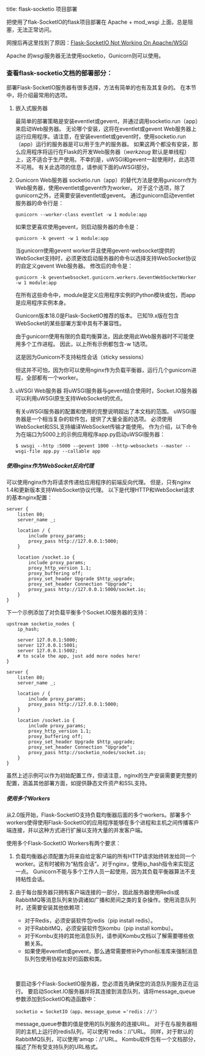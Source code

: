 title: flask-socketio 项目部署

把使用了flak-SocketIO的flask项目部署在 Apache + mod_wsgi 上面，总是阻塞，无法正常访问。

网搜后再这里找到了原因：[Flask-SocketIO Not Working On Apache/WSGI](https://stackoverflow.com/questions/29921671/flask-socketio-not-working-on-apache-wsgi) 

Apache 的wsgi服务器无法使用socketio，Gunicorn则可以使用。

### 查看flask-socketio文档的部署部分：

部署Flask-SocketIO服务器有很多选择，方法有简单的也有及其复杂的。 在本节中，将介绍最常用的选项。

1. 嵌入式服务器

   最简单的部署策略是安装eventlet或gevent，并通过调用socketio.run（app）来启动Web服务器。 无论哪个安装，这将在eventlet或gevent Web服务器上运行应用程序。请注意，在安装eventlet或gevent时，使用socketio.run（app）运行的服务器是可以用于生产的服务器。 如果这两个都没有安装，那么应用程序将运行在Flask的开发Web服务器（*werkzeug* 默认是单线程）上，这不适合于生产使用。不幸的是，uWSGI和gevent一起使用时，此选项不可用。 有关此选项的信息，请参阅下面的uWSGI部分。

2. Gunicorn Web服务器
   socketio.run（app）的替代方法是使用gunicorn作为Web服务器，使用eventlet或gevent作为worker。 对于这个选项，除了gunicorn之外，还需要安装eventlet或gevent。 通过gunicorn启动eventlet服务器的命令行是：

   ```
   gunicorn --worker-class eventlet -w 1 module:app
   ```

   如果您更喜欢使用gevent，则启动服务器的命令是：

   ```
   gunicorn -k gevent -w 1 module:app
   ```

   当gunicorn使用gevent worker并且使用gevent-websocket提供的WebSocket支持时，必须更改启动服务器的命令以选择支持WebSocket协议的自定义gevent Web服务器。 修改后的命令是：

   ```
   gunicorn -k geventwebsocket.gunicorn.workers.GeventWebSocketWorker -w 1 module:app
   ```

   在所有这些命令中，module是定义应用程序实例的Python模块或包，而app是应用程序实例本身。

   Gunicorn版本18.0是Flask-SocketIO推荐的版本。 已知19.x版在包含WebSocket的某些部署方案中具有不兼容性。

   由于gunicorn使用有限的负载均衡算法，因此使用此Web服务器时不可能使用多个工作进程。 因此，以上所有示例都包含-w 1选项。

   这是因为Gunicorn不支持粘性会话（sticky sessions）

   但这并不可怕，因为你可以使用nginx作为负载平衡器，运行几个gunicorn进程，全部都有一个worker。

3. uWSGI Web服务器
   将uWSGI服务器与gevent结合使用时，Socket.IO服务器可以利用uWSGI原生支持WebSocket的优点。

   有关uWSGI服务器的配置和使用的完整说明超出了本文档的范围。 uWSGI服务器是一个相当复杂的软件包，提供了大量全面的选项。 必须使用WebSocket和SSL支持编译WebSocket传输才能使用。 作为介绍，以下命令为在端口为5000上的示例应用程序app.py启动uWSGI服务器：

   ```
   $ uwsgi --http :5000 --gevent 1000 --http-websockets --master --wsgi-file app.py --callable app
   ```

##### 使用nginx作为WebSocket反向代理

可以使用nginx作为将请求传递给应用程序的前端反向代理。 但是，只有nginx 1.4和更新版本支持WebSocket协议代理。 以下是代理HTTP和WebSocket请求的基本nginx配置：

```
server {
    listen 80;
    server_name _;

    location / {
        include proxy_params;
        proxy_pass http://127.0.0.1:5000;
    }

    location /socket.io {
        include proxy_params;
        proxy_http_version 1.1;
        proxy_buffering off;
        proxy_set_header Upgrade $http_upgrade;
        proxy_set_header Connection "Upgrade";
        proxy_pass http://127.0.0.1:5000/socket.io;
    }
}
```

下一个示例添加了对负载平衡多个Socket.IO服务器的支持：

```
upstream socketio_nodes {
    ip_hash;

    server 127.0.0.1:5000;
    server 127.0.0.1:5001;
    server 127.0.0.1:5002;
    # to scale the app, just add more nodes here!
}

server {
    listen 80;
    server_name _;

    location / {
        include proxy_params;
        proxy_pass http://127.0.0.1:5000;
    }

    location /socket.io {
        include proxy_params;
        proxy_http_version 1.1;
        proxy_buffering off;
        proxy_set_header Upgrade $http_upgrade;
        proxy_set_header Connection "Upgrade";
        proxy_pass http://socketio_nodes/socket.io;
    }
}
```

虽然上述示例可以作为初始配置工作，但请注意，nginx的生产安装需要更完整的配置，涵盖其他部署方面，如提供静态文件资产和SSL支持。



##### 使用多个Workers

从2.0版开始，Flask-SocketIO支持负载均衡器后面的多个workers。部署多个workers使得使用Flask-SocketIO的应用程序能够在多个进程和主机之间传播客户端连接，并以这种方式进行扩展以支持大量的并发客户端。

使用多个Flask-SocketIO Workers有两个要求：

1. 负载均衡器必须配置为将来自给定客户端的所有HTTP请求始终转发给同一个worker。这有时被称为“粘性会话”。对于nginx，使用ip_hash指令来实现这一点。 Gunicorn不能与多个工作人员一起使用，因为其负载平衡器算法不支持粘性会话。

2. 由于每台服务器只拥有客户端连接的一部分，因此服务器使用Redis或RabbitMQ等消息队列来协调诸如广播和房间之类的复杂操作。使用消息队列时，还需要安装其他依赖项：

   - 对于Redis，必须安装软件包redis（pip install redis）。
   - 对于RabbitMQ，必须安装软件包kombu（pip install kombu）。
   - 对于Kombu支持的其他消息队列，请参阅Kombu文档以了解需要哪些依赖关系。
   - 如果使用eventlet或gevent，那么通常需要修补Python标准库来强制消息队列包使用协程友好的函数和类。

   ​

   要启动多个Flask-SocketIO服务器，您必须首先确保您的消息队列服务正在运行。 要启动Socket.IO服务器并将其连接到消息队列，请将message_queue参数添加到SocketIO构造函数中：

   ```
   socketio = SocketIO（app，message_queue ='redis：//'）
   ```

   message_queue参数的值是使用的队列服务的连接URL。 对于在与服务器相同的主机上运行的redis队列，可以使用'redis：//'URL。 同样，对于默认的RabbitMQ队列，可以使用'amqp：//'URL。 Kombu软件包有一个文档部分，描述了所有受支持队列的URL格式。



